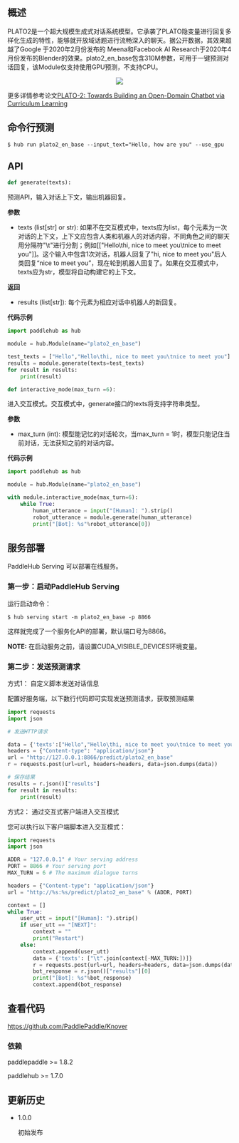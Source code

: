 ## 概述

PLATO2是一个超大规模生成式对话系统模型。它承袭了PLATO隐变量进行回复多样化生成的特性，能够就开放域话题进行流畅深入的聊天。据公开数据，其效果超越了Google 于2020年2月份发布的 Meena和Facebook AI Research于2020年4月份发布的Blender的效果。plato2_en_base包含310M参数，可用于一键预测对话回复，该Module仅支持使用GPU预测，不支持CPU。
<p align="center">
<img src="https://image.jiqizhixin.com/uploads/editor/65107b78-0259-4121-b8c5-a090f9d3175b/640.png" hspace='10'/> <br />
</p>

更多详情参考论文[PLATO-2: Towards Building an Open-Domain Chatbot via Curriculum Learning](https://arxiv.org/abs/2006.16779)

## 命令行预测

```shell
$ hub run plato2_en_base --input_text="Hello, how are you" --use_gpu
```

## API

```python
def generate(texts):
```

预测API，输入对话上下文，输出机器回复。

**参数**

* texts (list\[str\] or str): 如果不在交互模式中，texts应为list，每个元素为一次对话的上下文，上下文应包含人类和机器人的对话内容，不同角色之间的聊天用分隔符"\t"进行分割；例如[["Hello\thi, nice to meet you\tnice to meet you"]]。这个输入中包含1次对话，机器人回复了"hi, nice to meet you"后人类回复“nice to meet you”，现在轮到机器人回复了。如果在交互模式中，texts应为str，模型将自动构建它的上下文。

**返回**

* results (list\[str\]): 每个元素为相应对话中机器人的新回复。

**代码示例**

```python
import paddlehub as hub

module = hub.Module(name="plato2_en_base")

test_texts = ["Hello","Hello\thi, nice to meet you\tnice to meet you"]
results = module.generate(texts=test_texts)
for result in results:
    print(result)
```

```python
def interactive_mode(max_turn =6):
```

进入交互模式。交互模式中，generate接口的texts将支持字符串类型。

**参数**

* max_turn (int): 模型能记忆的对话轮次，当max_turn = 1时，模型只能记住当前对话，无法获知之前的对话内容。

**代码示例**

```python
import paddlehub as hub

module = hub.Module(name="plato2_en_base")

with module.interactive_mode(max_turn=6):
    while True:
        human_utterance = input("[Human]: ").strip()
        robot_utterance = module.generate(human_utterance)
        print("[Bot]: %s"%robot_utterance[0])
```

## 服务部署

PaddleHub Serving 可以部署在线服务。

### 第一步：启动PaddleHub Serving

运行启动命令：
```shell
$ hub serving start -m plato2_en_base -p 8866
```

这样就完成了一个服务化API的部署，默认端口号为8866。

**NOTE:** 在启动服务之前，请设置CUDA\_VISIBLE\_DEVICES环境变量。

### 第二步：发送预测请求

方式1： 自定义脚本发送对话信息

配置好服务端，以下数行代码即可实现发送预测请求，获取预测结果

```python
import requests
import json

# 发送HTTP请求

data = {'texts':["Hello","Hello\thi, nice to meet you\tnice to meet you"]}
headers = {"Content-type": "application/json"}
url = "http://127.0.0.1:8866/predict/plato2_en_base"
r = requests.post(url=url, headers=headers, data=json.dumps(data))

# 保存结果
results = r.json()["results"]
for result in results:
    print(result)
```

方式2： 通过交互式客户端进入交互模式

您可以执行以下客户端脚本进入交互模式：

```python
import requests
import json

ADDR = "127.0.0.1" # Your serving address
PORT = 8866 # Your serving port
MAX_TURN = 6 # The maximum dialogue turns

headers = {"Content-type": "application/json"}
url = "http://%s:%s/predict/plato2_en_base" % (ADDR, PORT)

context = []
while True:
    user_utt = input("[Human]: ").strip()
    if user_utt == "[NEXT]":
        context = ""
        print("Restart")
    else:
        context.append(user_utt)
        data = {'texts': ["\t".join(context[-MAX_TURN:])]}
        r = requests.post(url=url, headers=headers, data=json.dumps(data))
        bot_response = r.json()["results"][0]
        print("[Bot]: %s"%bot_response)
        context.append(bot_response)
```

## 查看代码

https://github.com/PaddlePaddle/Knover

### 依赖

paddlepaddle >= 1.8.2

paddlehub >= 1.7.0


## 更新历史

* 1.0.0

  初始发布
